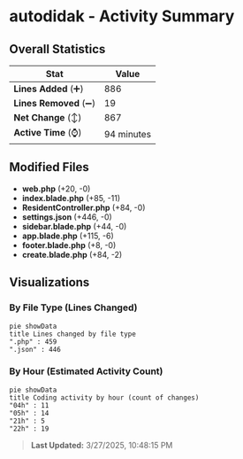 # autodidak - Activity Summary 

## Overall Statistics

| Stat                   | Value                                                             |
| ---------------------- | ----------------------------------------------------------------- |
| **Lines Added** (➕)   | 886                                          |
| **Lines Removed** (➖) | 19                                        |
| **Net Change** (↕)    | 867                |
| **Active Time** (⌚)   | 94 minutes |


## Modified Files
- **web.php** (+20, -0)
- **index.blade.php** (+85, -11)
- **ResidentController.php** (+84, -0)
- **settings.json** (+446, -0)
- **sidebar.blade.php** (+44, -0)
- **app.blade.php** (+115, -6)
- **footer.blade.php** (+8, -0)
- **create.blade.php** (+84, -2)

## Visualizations

### By File Type (Lines Changed)

```mermaid
pie showData
title Lines changed by file type
".php" : 459
".json" : 446
```

### By Hour (Estimated Activity Count)

```mermaid
pie showData
title Coding activity by hour (count of changes)
"04h" : 11
"05h" : 14
"21h" : 5
"22h" : 19
```


> **Last Updated:** 3/27/2025, 10:48:15 PM